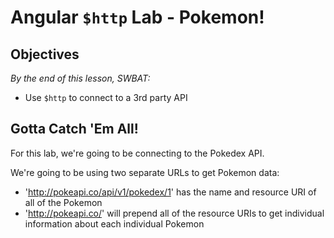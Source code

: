 # Angular `$http` Lab - Pokemon!

## Objectives
*By the end of this lesson, SWBAT:*

- Use `$http` to connect to a 3rd party API

## Gotta Catch 'Em All!

For this lab, we're going to be connecting to the Pokedex API.

We're going to be using two separate URLs to get Pokemon data:

- 'http://pokeapi.co/api/v1/pokedex/1' has the name and resource URI of all of the Pokemon
- 'http://pokeapi.co/' will prepend all of the resource URIs to get individual information about each individual Pokemon
